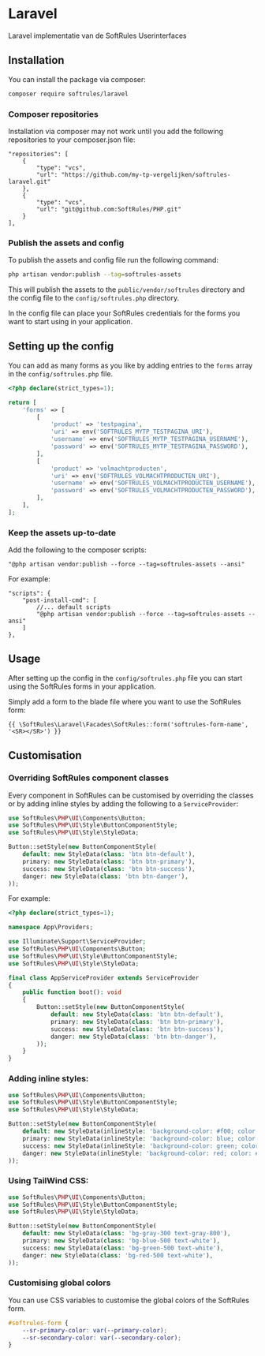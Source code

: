 # Laravel
Laravel implementatie van de SoftRules Userinterfaces

## Installation

You can install the package via composer:

```bash
composer require softrules/laravel
```

### Composer repositories
Installation via composer may not work until you add the following repositories to your composer.json file:

```
"repositories": [
    {
        "type": "vcs",
        "url": "https://github.com/my-tp-vergelijken/softrules-laravel.git"
    },
    {
        "type": "vcs",
        "url": "git@github.com:SoftRules/PHP.git"
    }
],
```

### Publish the assets and config
To publish the assets and config file run the following command:

```bash
php artisan vendor:publish --tag=softrules-assets
```

This will publish the assets to the `public/vendor/softrules` directory and the config file to the `config/softrules.php` directory.

In the config file can place your SoftRules credentials for the forms you want to start using in your application.

## Setting up the config
You can add as many forms as you like by adding entries to the `forms` array in the `config/softrules.php` file.
```php
<?php declare(strict_types=1);

return [
    'forms' => [
        [
            'product' => 'testpagina',
            'uri' => env('SOFTRULES_MYTP_TESTPAGINA_URI'),
            'username' => env('SOFTRULES_MYTP_TESTPAGINA_USERNAME'),
            'password' => env('SOFTRULES_MYTP_TESTPAGINA_PASSWORD'),
        ],
        [
            'product' => 'volmachtproducten',
            'uri' => env('SOFTRULES_VOLMACHTPRODUCTEN_URI'),
            'username' => env('SOFTRULES_VOLMACHTPRODUCTEN_USERNAME'),
            'password' => env('SOFTRULES_VOLMACHTPRODUCTEN_PASSWORD'),
        ],
    ],
];
```

### Keep the assets up-to-date
Add the following to the composer scripts:

```
"@php artisan vendor:publish --force --tag=softrules-assets --ansi"
```

For example:

```
"scripts": {
    "post-install-cmd": [
        //... default scripts
        "@php artisan vendor:publish --force --tag=softrules-assets --ansi"
    ]
},
```

## Usage

After setting up the config in the `config/softrules.php` file you can start using the SoftRules forms in your application.

Simply add a form to the blade file where you want to use the SoftRules form:
```bladehtml
{{ \SoftRules\Laravel\Facades\SoftRules::form('softrules-form-name', '<SR></SR>') }}
```

## Customisation

### Overriding SoftRules component classes
Every component in SoftRules can be customised by overriding the classes or by adding inline styles by adding the following to a `ServiceProvider`:

```php
use SoftRules\PHP\UI\Components\Button;
use SoftRules\PHP\UI\Style\ButtonComponentStyle;
use SoftRules\PHP\UI\Style\StyleData;

Button::setStyle(new ButtonComponentStyle(
    default: new StyleData(class: 'btn btn-default'),
    primary: new StyleData(class: 'btn btn-primary'),
    success: new StyleData(class: 'btn btn-success'),
    danger: new StyleData(class: 'btn btn-danger'),
));
```

For example:
```php
<?php declare(strict_types=1);

namespace App\Providers;

use Illuminate\Support\ServiceProvider;
use SoftRules\PHP\UI\Components\Button;
use SoftRules\PHP\UI\Style\ButtonComponentStyle;
use SoftRules\PHP\UI\Style\StyleData;

final class AppServiceProvider extends ServiceProvider
{
    public function boot(): void
    {
        Button::setStyle(new ButtonComponentStyle(
            default: new StyleData(class: 'btn btn-default'),
            primary: new StyleData(class: 'btn btn-primary'),
            success: new StyleData(class: 'btn btn-success'),
            danger: new StyleData(class: 'btn btn-danger'),
        ));
    }
}
```

### Adding inline styles:

```php
use SoftRules\PHP\UI\Components\Button;
use SoftRules\PHP\UI\Style\ButtonComponentStyle;
use SoftRules\PHP\UI\Style\StyleData;

Button::setStyle(new ButtonComponentStyle(
    default: new StyleData(inlineStyle: 'background-color: #f00; color: #fff;'),
    primary: new StyleData(inlineStyle: 'background-color: blue; color: #fff;'),
    success: new StyleData(inlineStyle: 'background-color: green; color: #fff;'),
    danger: new StyleData(inlineStyle: 'background-color: red; color: #fff;'),
));
```

### Using TailWind CSS:

```php
use SoftRules\PHP\UI\Components\Button;
use SoftRules\PHP\UI\Style\ButtonComponentStyle;
use SoftRules\PHP\UI\Style\StyleData;

Button::setStyle(new ButtonComponentStyle(
    default: new StyleData(class: 'bg-gray-300 text-gray-800'),
    primary: new StyleData(class: 'bg-blue-500 text-white'),
    success: new StyleData(class: 'bg-green-500 text-white'),
    danger: new StyleData(class: 'bg-red-500 text-white'),
));
```

### Customising global colors
You can use CSS variables to customise the global colors of the SoftRules form.

```css
#softrules-form {
    --sr-primary-color: var(--primary-color);
    --sr-secondary-color: var(--secondary-color);
}
```
